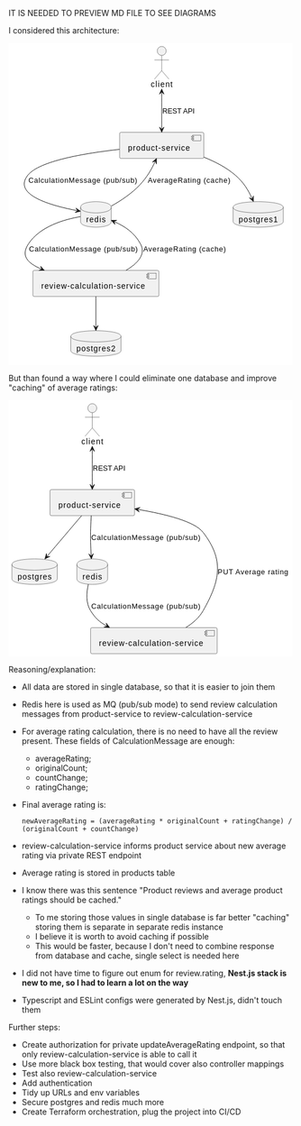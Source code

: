IT IS NEEDED TO PREVIEW MD FILE TO SEE DIAGRAMS

I considered this architecture:
<?xml version="1.0" encoding="us-ascii" standalone="no"?><svg xmlns="http://www.w3.org/2000/svg" xmlns:xlink="http://www.w3.org/1999/xlink" contentStyleType="text/css" height="572px" preserveAspectRatio="none" style="width:509px;height:572px;background:#FFFFFF;" version="1.1" viewBox="0 0 509 572" width="509px" zoomAndPan="magnify"><defs/><g><!--entity postgres1--><g id="elem_postgres1"><path d="M402.6,291.5 C402.6,281.5 447.6,281.5 447.6,281.5 C447.6,281.5 492.6,281.5 492.6,291.5 L492.6,316.7969 C492.6,326.7969 447.6,326.7969 447.6,326.7969 C447.6,326.7969 402.6,326.7969 402.6,316.7969 L402.6,291.5 " fill="#F1F1F1" style="stroke:#181818;stroke-width:0.5;"/><path d="M402.6,291.5 C402.6,301.5 447.6,301.5 447.6,301.5 C447.6,301.5 492.6,301.5 492.6,291.5 " fill="none" style="stroke:#181818;stroke-width:0.5;"/><text fill="#000000" font-family="sans-serif" font-size="14" lengthAdjust="spacing" textLength="70" x="412.6" y="318.4951">postgres1</text></g><!--entity postgres2--><g id="elem_postgres2"><path d="M111.6,520.5 C111.6,510.5 156.6,510.5 156.6,510.5 C156.6,510.5 201.6,510.5 201.6,520.5 L201.6,545.7969 C201.6,555.7969 156.6,555.7969 156.6,555.7969 C156.6,555.7969 111.6,555.7969 111.6,545.7969 L111.6,520.5 " fill="#F1F1F1" style="stroke:#181818;stroke-width:0.5;"/><path d="M111.6,520.5 C111.6,530.5 156.6,530.5 156.6,530.5 C156.6,530.5 201.6,530.5 201.6,520.5 " fill="none" style="stroke:#181818;stroke-width:0.5;"/><text fill="#000000" font-family="sans-serif" font-size="14" lengthAdjust="spacing" textLength="70" x="121.6" y="547.4951">postgres2</text></g><!--entity redis--><g id="elem_redis"><path d="M129.1,291.5 C129.1,281.5 156.6,281.5 156.6,281.5 C156.6,281.5 184.1,281.5 184.1,291.5 L184.1,316.7969 C184.1,326.7969 156.6,326.7969 156.6,326.7969 C156.6,326.7969 129.1,326.7969 129.1,316.7969 L129.1,291.5 " fill="#F1F1F1" style="stroke:#181818;stroke-width:0.5;"/><path d="M129.1,291.5 C129.1,301.5 156.6,301.5 156.6,301.5 C156.6,301.5 184.1,301.5 184.1,291.5 " fill="none" style="stroke:#181818;stroke-width:0.5;"/><text fill="#000000" font-family="sans-serif" font-size="14" lengthAdjust="spacing" textLength="35" x="139.1" y="318.4951">redis</text></g><!--entity client--><g id="elem_client"><ellipse cx="274.6" cy="14" fill="#F1F1F1" rx="8" ry="8" style="stroke:#181818;stroke-width:0.5;"/><path d="M274.6,22 L274.6,49 M261.6,30 L287.6,30 M274.6,49 L261.6,64 M274.6,49 L287.6,64 " fill="none" style="stroke:#181818;stroke-width:0.5;"/><text fill="#000000" font-family="sans-serif" font-size="14" lengthAdjust="spacing" textLength="39" x="255.1" y="78.4951">client</text></g><!--entity product-service--><g id="elem_product-service"><rect fill="#F1F1F1" height="46.2969" rx="2.5" ry="2.5" style="stroke:#181818;stroke-width:0.5;" width="151" x="199.1" y="158.5"/><rect fill="#F1F1F1" height="10" style="stroke:#181818;stroke-width:0.5;" width="15" x="330.1" y="163.5"/><rect fill="#F1F1F1" height="2" style="stroke:#181818;stroke-width:0.5;" width="4" x="328.1" y="165.5"/><rect fill="#F1F1F1" height="2" style="stroke:#181818;stroke-width:0.5;" width="4" x="328.1" y="169.5"/><text fill="#000000" font-family="sans-serif" font-size="14" lengthAdjust="spacing" textLength="111" x="214.1" y="191.4951">product-service</text></g><!--entity review-calculation-service--><g id="elem_review-calculation-service"><rect fill="#F1F1F1" height="46.2969" rx="2.5" ry="2.5" style="stroke:#181818;stroke-width:0.5;" width="226" x="43.6" y="403.5"/><rect fill="#F1F1F1" height="10" style="stroke:#181818;stroke-width:0.5;" width="15" x="249.6" y="408.5"/><rect fill="#F1F1F1" height="2" style="stroke:#181818;stroke-width:0.5;" width="4" x="247.6" y="410.5"/><rect fill="#F1F1F1" height="2" style="stroke:#181818;stroke-width:0.5;" width="4" x="247.6" y="414.5"/><text fill="#000000" font-family="sans-serif" font-size="14" lengthAdjust="spacing" textLength="186" x="58.6" y="436.4951">review-calculation-service</text></g><!--link client to product-service--><g id="link_client_product-service"><path d="M274.6,87.66 C274.6,112.2 274.6,131.53 274.6,152.27 " fill="none" id="client-product-service" style="stroke:#181818;stroke-width:1.0;"/><polygon fill="#181818" points="274.6,81.66,270.6,90.66,274.6,86.66,278.6,90.66,274.6,81.66" style="stroke:#181818;stroke-width:1.0;"/><polygon fill="#181818" points="274.6,158.27,278.6,149.27,274.6,153.27,270.6,149.27,274.6,158.27" style="stroke:#181818;stroke-width:1.0;"/><text fill="#000000" font-family="sans-serif" font-size="13" lengthAdjust="spacing" textLength="58" x="275.6" y="124.5669">REST API</text></g><!--link product-service to postgres1--><g id="link_product-service_postgres1"><path d="M350.2,202.58 C370.01,210.32 390.35,220.72 406.6,234.5 C421.39,247.05 429.7756,260.9031 436.5956,275.8231 " fill="none" id="product-service-to-postgres1" style="stroke:#181818;stroke-width:1.0;"/><polygon fill="#181818" points="439.09,281.28,438.9864,271.4317,437.0113,276.7326,431.7105,274.7575,439.09,281.28" style="stroke:#181818;stroke-width:1.0;"/></g><!--link product-service to redis--><g id="link_product-service_redis"><path d="M198.94,188.68 C136.53,195.54 55.04,209.15 34.6,234.5 C6,269.95 78.8434,289.1109 123.0234,297.4209 " fill="none" id="product-service-to-redis" style="stroke:#181818;stroke-width:1.0;"/><polygon fill="#181818" points="128.92,298.53,120.8145,292.9353,124.0062,297.6057,119.3357,300.7974,128.92,298.53" style="stroke:#181818;stroke-width:1.0;"/><text fill="#000000" font-family="sans-serif" font-size="13" lengthAdjust="spacing" textLength="195" x="35.6" y="247.5669">CalculationMessage (pub/sub)</text></g><!--link redis to product-service--><g id="link_redis_product-service"><path d="M184.21,289.34 C200.57,280.26 220.92,267.14 235.6,251.5 C248.4,237.86 256.0706,224.6661 262.8206,210.2161 " fill="none" id="redis-to-product-service" style="stroke:#181818;stroke-width:1.0;"/><polygon fill="#181818" points="265.36,204.78,257.9269,211.2413,263.2439,209.3101,265.175,214.6271,265.36,204.78" style="stroke:#181818;stroke-width:1.0;"/><text fill="#000000" font-family="sans-serif" font-size="13" lengthAdjust="spacing" textLength="148" x="249.6" y="247.5669">AverageRating (cache)</text></g><!--link redis to review-calculation-service--><g id="link_redis_review-calculation-service"><path d="M128.95,308.07 C100.1,312.92 56.25,325.27 35.6,356.5 C21.79,377.38 33.4106,390.297 58.7206,401.087 " fill="none" id="redis-to-review-calculation-service" style="stroke:#181818;stroke-width:1.0;"/><polygon fill="#181818" points="64.24,403.44,57.5296,396.2309,59.6405,401.4792,54.3923,403.5901,64.24,403.44" style="stroke:#181818;stroke-width:1.0;"/><text fill="#000000" font-family="sans-serif" font-size="13" lengthAdjust="spacing" textLength="195" x="36.6" y="369.5669">CalculationMessage (pub/sub)</text></g><!--link review-calculation-service to redis--><g id="link_review-calculation-service_redis"><path d="M210.57,403.38 C230.91,391.51 246.92,375.42 236.6,356.5 C225.52,336.2 208.1276,325.1034 189.6676,317.0334 " fill="none" id="review-calculation-service-to-redis" style="stroke:#181818;stroke-width:1.0;"/><polygon fill="#181818" points="184.17,314.63,190.8142,321.9001,188.7514,316.6328,194.0187,314.5699,184.17,314.63" style="stroke:#181818;stroke-width:1.0;"/><text fill="#000000" font-family="sans-serif" font-size="13" lengthAdjust="spacing" textLength="148" x="241.6" y="369.5669">AverageRating (cache)</text></g><!--link review-calculation-service to postgres2--><g id="link_review-calculation-service_postgres2"><path d="M156.6,449.66 C156.6,467.52 156.6,486.48 156.6,504.23 " fill="none" id="review-calculation-service-to-postgres2" style="stroke:#181818;stroke-width:1.0;"/><polygon fill="#181818" points="156.6,510.23,160.6,501.23,156.6,505.23,152.6,501.23,156.6,510.23" style="stroke:#181818;stroke-width:1.0;"/></g><!--SRC=[ZP0_QmCn3CLtVmfjJGVtICPG2g5qw50eQRPmWqudBWQVRIpvylLxQVwrJK8x28JyVkyzVBTHJJAlgkGnQEdz0yM-6YV5m45jwx3Bs1lJecA3mf2YQ9TPffUdsVcKkNLYa3Hc8Ez6AsFM-wM6HskVO9roR0kf5Sw38wvX3ikNZnKitb_DvUCUEMRNjnHVkJkhP_HKFAgBuOr5i6EOfD9KKffxSvGTaC7nrj8P-5xfBv_Rx8_6i_eVubFvnS1vJ5gEej31X90s_AlrbT-xJdq2]--></g></svg>

But than found a way where I could eliminate one database and improve "caching" of average ratings:
<?xml version="1.0" encoding="us-ascii" standalone="no"?><svg xmlns="http://www.w3.org/2000/svg" xmlns:xlink="http://www.w3.org/1999/xlink" contentStyleType="text/css" height="455px" preserveAspectRatio="none" style="width:507px;height:455px;background:#FFFFFF;" version="1.1" viewBox="0 0 507 455" width="507px" zoomAndPan="magnify"><defs/><g><!--entity postgres--><g id="elem_postgres"><path d="M6,291.5 C6,281.5 46.5,281.5 46.5,281.5 C46.5,281.5 87,281.5 87,291.5 L87,316.7969 C87,326.7969 46.5,326.7969 46.5,326.7969 C46.5,326.7969 6,326.7969 6,316.7969 L6,291.5 " fill="#F1F1F1" style="stroke:#181818;stroke-width:0.5;"/><path d="M6,291.5 C6,301.5 46.5,301.5 46.5,301.5 C46.5,301.5 87,301.5 87,291.5 " fill="none" style="stroke:#181818;stroke-width:0.5;"/><text fill="#000000" font-family="sans-serif" font-size="14" lengthAdjust="spacing" textLength="61" x="16" y="318.4951">postgres</text></g><!--entity redis--><g id="elem_redis"><path d="M122,291.5 C122,281.5 149.5,281.5 149.5,281.5 C149.5,281.5 177,281.5 177,291.5 L177,316.7969 C177,326.7969 149.5,326.7969 149.5,326.7969 C149.5,326.7969 122,326.7969 122,316.7969 L122,291.5 " fill="#F1F1F1" style="stroke:#181818;stroke-width:0.5;"/><path d="M122,291.5 C122,301.5 149.5,301.5 149.5,301.5 C149.5,301.5 177,301.5 177,291.5 " fill="none" style="stroke:#181818;stroke-width:0.5;"/><text fill="#000000" font-family="sans-serif" font-size="14" lengthAdjust="spacing" textLength="35" x="132" y="318.4951">redis</text></g><!--entity client--><g id="elem_client"><ellipse cx="149.5" cy="14" fill="#F1F1F1" rx="8" ry="8" style="stroke:#181818;stroke-width:0.5;"/><path d="M149.5,22 L149.5,49 M136.5,30 L162.5,30 M149.5,49 L136.5,64 M149.5,49 L162.5,64 " fill="none" style="stroke:#181818;stroke-width:0.5;"/><text fill="#000000" font-family="sans-serif" font-size="14" lengthAdjust="spacing" textLength="39" x="130" y="78.4951">client</text></g><!--entity product-service--><g id="elem_product-service"><rect fill="#F1F1F1" height="46.2969" rx="2.5" ry="2.5" style="stroke:#181818;stroke-width:0.5;" width="151" x="74" y="158.5"/><rect fill="#F1F1F1" height="10" style="stroke:#181818;stroke-width:0.5;" width="15" x="205" y="163.5"/><rect fill="#F1F1F1" height="2" style="stroke:#181818;stroke-width:0.5;" width="4" x="203" y="165.5"/><rect fill="#F1F1F1" height="2" style="stroke:#181818;stroke-width:0.5;" width="4" x="203" y="169.5"/><text fill="#000000" font-family="sans-serif" font-size="14" lengthAdjust="spacing" textLength="111" x="89" y="191.4951">product-service</text></g><!--entity review-calculation-service--><g id="elem_review-calculation-service"><rect fill="#F1F1F1" height="46.2969" rx="2.5" ry="2.5" style="stroke:#181818;stroke-width:0.5;" width="226" x="146.5" y="403.5"/><rect fill="#F1F1F1" height="10" style="stroke:#181818;stroke-width:0.5;" width="15" x="352.5" y="408.5"/><rect fill="#F1F1F1" height="2" style="stroke:#181818;stroke-width:0.5;" width="4" x="350.5" y="410.5"/><rect fill="#F1F1F1" height="2" style="stroke:#181818;stroke-width:0.5;" width="4" x="350.5" y="414.5"/><text fill="#000000" font-family="sans-serif" font-size="14" lengthAdjust="spacing" textLength="186" x="161.5" y="436.4951">review-calculation-service</text></g><!--link client to product-service--><g id="link_client_product-service"><path d="M149.5,87.66 C149.5,112.2 149.5,131.53 149.5,152.27 " fill="none" id="client-product-service" style="stroke:#181818;stroke-width:1.0;"/><polygon fill="#181818" points="149.5,81.66,145.5,90.66,149.5,86.66,153.5,90.66,149.5,81.66" style="stroke:#181818;stroke-width:1.0;"/><polygon fill="#181818" points="149.5,158.27,153.5,149.27,149.5,153.27,145.5,149.27,149.5,158.27" style="stroke:#181818;stroke-width:1.0;"/><text fill="#000000" font-family="sans-serif" font-size="13" lengthAdjust="spacing" textLength="58" x="150.5" y="124.5669">REST API</text></g><!--link product-service to postgres--><g id="link_product-service_postgres"><path d="M130.61,204.6 C111.91,226.48 87.3583,255.199 68.8283,276.879 " fill="none" id="product-service-to-postgres" style="stroke:#181818;stroke-width:1.0;"/><polygon fill="#181818" points="64.93,281.44,73.8182,277.1973,68.1786,277.6391,67.7368,271.9996,64.93,281.44" style="stroke:#181818;stroke-width:1.0;"/></g><!--link product-service to redis--><g id="link_product-service_redis"><path d="M147.73,204.56 C146.84,218.1 146.04,235.8 146.5,251.5 C146.79,261.35 146.9968,266.2522 147.5868,275.4722 " fill="none" id="product-service-to-redis" style="stroke:#181818;stroke-width:1.0;"/><polygon fill="#181818" points="147.97,281.46,151.3871,272.2229,147.6507,276.4702,143.4034,272.7338,147.97,281.46" style="stroke:#181818;stroke-width:1.0;"/><text fill="#000000" font-family="sans-serif" font-size="13" lengthAdjust="spacing" textLength="195" x="147.5" y="247.5669">CalculationMessage (pub/sub)</text></g><!--link redis to review-calculation-service--><g id="link_redis_review-calculation-service"><path d="M142.46,326.74 C139.18,341.12 137.7,359.77 146.5,373.5 C154.71,386.32 161.7007,393.1505 175.1607,400.4805 " fill="none" id="redis-to-review-calculation-service" style="stroke:#181818;stroke-width:1.0;"/><polygon fill="#181818" points="180.43,403.35,174.4391,395.5328,176.0389,400.9587,170.613,402.5586,180.43,403.35" style="stroke:#181818;stroke-width:1.0;"/><text fill="#000000" font-family="sans-serif" font-size="13" lengthAdjust="spacing" textLength="195" x="147.5" y="369.5669">CalculationMessage (pub/sub)</text></g><!--link review-calculation-service to product-service--><g id="link_review-calculation-service_product-service"><path d="M316.66,403.33 C328.95,395.77 340.38,385.98 347.5,373.5 C378.12,319.84 385.23,283.42 347.5,234.5 C332.31,214.8 280.425,202.1064 231.175,193.7264 " fill="none" id="review-calculation-service-to-product-service" style="stroke:#181818;stroke-width:1.0;"/><polygon fill="#181818" points="225.26,192.72,233.4615,198.173,230.1892,193.5587,234.8034,190.2863,225.26,192.72" style="stroke:#181818;stroke-width:1.0;"/><text fill="#000000" font-family="sans-serif" font-size="13" lengthAdjust="spacing" textLength="126" x="373.5" y="308.5669">PUT Average rating</text></g><!--SRC=[XOzF2y8m3CNl_HIzgOUwkuWWui638FuvZHsoBin2rvOcdL_VpKqKP7W8XEJztajcT-P0gomB5XodnYwrRxAkWdVeM5K6wWYD41Kmb40eWoUk8z9d4h4o942pZr9Rqs52v4DJoBLI6vc7wAkaMH76rcWiv4gUzvUht9uEudSv86DECILunVPEEx0wMM3ZtH69e4Ov3wdCA9KByPQDI6lmeVG7-BxedyyqE_NZwTQzs6BihMB7k5ey0G00]--></g></svg>

Reasoning/explanation:
- All data are stored in single database, so that it is easier to join them
- Redis here is used as MQ (pub/sub mode) to send review calculation messages from product-service to review-calculation-service
- For average rating calculation, there is no need to have all the review present. These fields of CalculationMessage are enough:
   - averageRating;
   - originalCount;
   - countChange;
   - ratingChange;
- Final average rating is:

      newAverageRating = (averageRating * originalCount + ratingChange) / (originalCount + countChange)  

- review-calculation-service informs product service about new average rating via private REST endpoint
- Average rating is stored in products table
- I know there was this sentence "Product reviews and average product ratings should be cached."
   - To me storing those values in single database is far better "caching" storing them is separate in separate redis instance
   - I believe it is worth to avoid caching if possible
   - This would be faster, because I don't need to combine response from database and cache, single select is needed here
- I did not have time to figure out enum for review.rating, **Nest.js stack is new to me, so I had to learn a lot on the way**
- Typescript and ESLint configs were generated by Nest.js, didn't touch them

Further steps:
- Create authorization for private updateAverageRating endpoint, so that only review-calculation-service is able to call it
- Use more black box testing, that would cover also controller mappings
- Test also review-calculation-service
- Add authentication
- Tidy up URLs and env variables
- Secure postgres and redis much more
- Create Terraform orchestration, plug the project into CI/CD 

